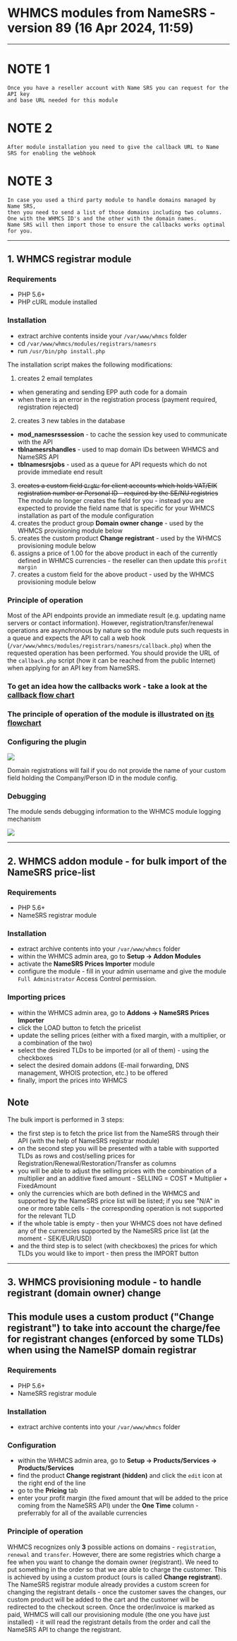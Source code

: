 # WHMCS modules from NameSRS - version 89 (16 Apr 2024, 11:59)
-----
# NOTE 1
```
Once you have a reseller account with Name SRS you can request for the API key 
and base URL needed for this module
```

# NOTE 2
```
After module installation you need to give the callback URL to Name SRS for enabling the webhook
```

# NOTE 3
```
In case you used a third party module to handle domains managed by Name SRS, 
then you need to send a list of those domains including two columns. 
One with the WHMCS ID's and the other with the domain names. 
Name SRS will then import those to ensure the callbacks works optimal for you.
```

-----
## 1. WHMCS registrar module

### Requirements

- PHP 5.6+
- PHP cURL module installed

### Installation

- extract archive contents inside your `/var/www/whmcs` folder
- cd `/var/www/whmcs/modules/registrars/namesrs`
- run `/usr/bin/php install.php`

The installation script makes the following modifications:

1. creates 2 email templates
  - when generating and sending EPP auth code for a domain
  - when there is an error in the registration process (payment required, registration rejected)
2. creates 3 new tables in the database
  - **mod_namesrssession** - to cache the session key used to communicate with the API
  - **tblnamesrshandles** - used to map domain IDs between WHMCS and NameSRS API
  - **tblnamesrsjobs** - used as a queue for API requests which do not provide immediate end result
3. ~~creates a custom field `OrgNr` for client accounts which holds VAT/EIK registration number or Personal ID - required by the SE/NU registries~~ The module no longer creates the field for you - instead you are expected to provide the field name that is specific for your WHMCS installation as part of the module configuration
4. creates the product group **Domain owner change** - used by the WHMCS provisioning module below
5. creates the custom product **Change registrant** - used by the WHMCS provisioning module below
6. assigns a price of 1.00 for the above product in each of the currently defined in WHMCS currencies - the reseller can then update this `profit margin`
7. creates a custom field for the above product - used by the WHMCS provisioning module below
 
### Principle of operation

Most of the API endpoints provide an immediate result (e.g. updating name servers or contact information). However, registration/transfer/renewal operations are  asynchronous by nature so the module puts such requests in a queue and expects the API to call a web hook (`/var/www/whmcs/modules/registrars/namesrs/callback.php`) when the requested operation has been performed. You should provide the URL of the `callback.php` script (how it can be reached from the public Internet) when applying for an API key from NameSRS.

### To get an idea how the callbacks work - take a look at the [callback flow chart](https://github.com/nameisp/whmcs/raw/master/callback_flow.png)

### The principle of operation of the module is illustrated on [its flowchart](https://github.com/nameisp/whmcs/raw/master/registrar_flow.png)

### Configuring the plugin

![](https://github.com/nameisp/whmcs/raw/master/configuration.png)

Domain registrations will fail if you do not provide the name of your custom field holding the Company/Person ID in the module config.

### Debugging

The module sends debugging information to the WHMCS module logging mechanism

![](https://github.com/nameisp/whmcs/raw/master/logging.png)

-----

## 2. WHMCS addon module - for bulk import of the NameSRS price-list

### Requirements

- PHP 5.6+
- NameSRS registrar module

### Installation

- extract archive contents into your `/var/www/whmcs` folder
- within the WHMCS admin area, go to **Setup -> Addon Modules**
- activate the **NameSRS Prices Importer** module
- configure the module - fill in your admin username and give the module `Full Administrator` Access Control permission.

### Importing prices

- within the WHMCS admin area, go to **Addons -> NameSRS Prices Importer**
- click the LOAD button to fetch the pricelist
- update the selling prices (either with a fixed margin, with a multiplier, or a combination of the two)
- select the desired TLDs to be imported (or all of them) - using the checkboxes
- select the desired domain addons (E-mail forwarding, DNS management, WHOIS protection, etc.) to be offered
- finally, import the prices into WHMCS

## Note

The bulk import is performed in 3 steps:

* the first step is to fetch the price list from the NameSRS through their API (with the help of NameSRS registrar module)
* on the second step you will be presented with a table with supported TLDs as rows and cost/selling prices for Registration/Renewal/Restoration/Transfer as columns
* you will be able to adjust the selling prices with the combination of a multiplier and an additive fixed amount - SELLING = COST * Multiplier + FixedAmount
* only the currencies which are both defined in the WHMCS and supported by the NameSRS price list will be listed; if you see "N/A" in one or more table cells - the corresponding operation is not supported for the relevant TLD
* if the whole table is empty - then your WHMCS does not have defined any of the currencies supported by the NameSRS price list (at the moment - SEK/EUR/USD)
* and the third step is to select (with checkboxes) the prices for which TLDs you would like to import - then press the IMPORT button

-----

## 3. WHMCS provisioning module - to handle registrant (domain owner) change

## This module uses a custom product ("Change registrant") to take into account the charge/fee for registrant changes (enforced by some TLDs) when using the NameISP domain registrar

### Requirements

- PHP 5.6+
- NameSRS registrar module

### Installation

- extract archive contents into your `/var/www/whmcs` folder

### Configuration

- within the WHMCS admin area, go to **Setup -> Products/Services -> Products/Services**
- find the product **Change registrant (hidden)** and click the `edit` icon at the right end of the line
- go to the **Pricing** tab
- enter your profit margin (the fixed amount that will be added to the price coming from the NameSRS API) under the **One Time** column - preferrably for all of the available currencies 

### Principle of operation

WHMCS recognizes only **3** possible actions on domains - `registration`, `renewal` and `transfer`. However, there are some registries which charge a fee when you want to change the domain owner (registrant).
We need to put something in the order so that we are able to charge the customer. This is achieved by using a custom product (ours is called **Change registrant**).
The NameSRS registrar module already provides a custom screen for changing the registrant details - once the customer saves the changes, our custom product will be added to the cart and the customer will be redirected to the checkout screen.
Once the order/invoice is marked as paid, WHMCS will call our provisioning module (the one you have just installed) - it will read the registrant details from the order and call the NameSRS API to change the registrant.
